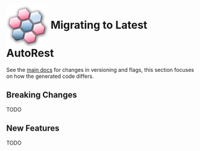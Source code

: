 # <img align="center" src="../images/logo.png">  Migrating to Latest AutoRest

See the [main docs][main_docs] for changes in versioning and flags, this section focuses on how the generated code differs.

## Breaking Changes

TODO

## New Features

TODO


<!-- LINKS -->
[main_docs]: https://github.com/Azure/autorest/blob/master/docs/migrate/readme.md